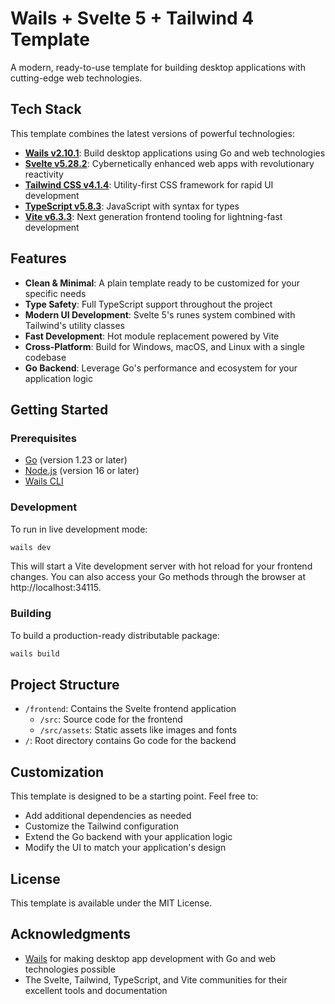 # Wails + Svelte 5 + Tailwind 4 Template

A modern, ready-to-use template for building desktop applications with cutting-edge web technologies.

## Tech Stack

This template combines the latest versions of powerful technologies:

- **[Wails v2.10.1](https://wails.io/)**: Build desktop applications using Go and web technologies
- **[Svelte v5.28.2](https://svelte.dev/)**: Cybernetically enhanced web apps with revolutionary reactivity
- **[Tailwind CSS v4.1.4](https://tailwindcss.com/)**: Utility-first CSS framework for rapid UI development
- **[TypeScript v5.8.3](https://www.typescriptlang.org/)**: JavaScript with syntax for types
- **[Vite v6.3.3](https://vitejs.dev/)**: Next generation frontend tooling for lightning-fast development

## Features

- **Clean & Minimal**: A plain template ready to be customized for your specific needs
- **Type Safety**: Full TypeScript support throughout the project
- **Modern UI Development**: Svelte 5's runes system combined with Tailwind's utility classes
- **Fast Development**: Hot module replacement powered by Vite
- **Cross-Platform**: Build for Windows, macOS, and Linux with a single codebase
- **Go Backend**: Leverage Go's performance and ecosystem for your application logic

## Getting Started

### Prerequisites

- [Go](https://golang.org/doc/install) (version 1.23 or later)
- [Node.js](https://nodejs.org/) (version 16 or later)
- [Wails CLI](https://wails.io/docs/gettingstarted/installation)

### Development

To run in live development mode:

```bash
wails dev
```

This will start a Vite development server with hot reload for your frontend changes. You can also access your Go methods through the browser at http://localhost:34115.

### Building

To build a production-ready distributable package:

```bash
wails build
```

## Project Structure

- `/frontend`: Contains the Svelte frontend application
  - `/src`: Source code for the frontend
  - `/src/assets`: Static assets like images and fonts
- `/`: Root directory contains Go code for the backend

## Customization

This template is designed to be a starting point. Feel free to:

- Add additional dependencies as needed
- Customize the Tailwind configuration
- Extend the Go backend with your application logic
- Modify the UI to match your application's design

## License

This template is available under the MIT License.

## Acknowledgments

- [Wails](https://wails.io/) for making desktop app development with Go and web technologies possible
- The Svelte, Tailwind, TypeScript, and Vite communities for their excellent tools and documentation

